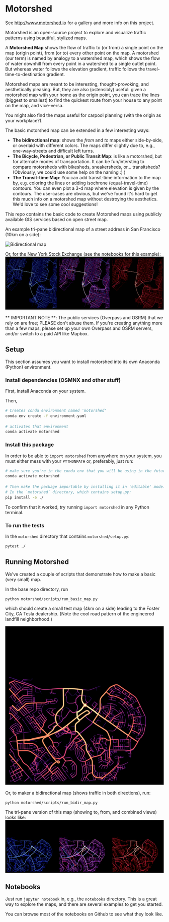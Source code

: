 # Motorshed

See http://www.motorshed.io for a gallery and more info on this project.

Motorshed is an open-source project to explore and visualize traffic patterns using beautiful, stylized maps.

A **Motorshed Map** shows the flow of traffic to (or from) a single point on the map (origin point), 
from (or to) every other point on the map. A motorshed (our term) is named by analogy to a watershed map, 
which shows the flow of water downhill from every point in a watershed to a single outlet point. But 
whereas water follows the elevation gradient, traffic follows the travel-time-to-destination gradient.

Motorshed maps are meant to be interesting, thought-provoking, and aesthetically pleasing. But,
they are also (ostensibly) useful: given a motorshed map with your home as the origin point, you
can trace the lines (biggest to smallest) to find the quickest route from your house to any point
on the map, and vice-versa.

You might also find the maps useful for carpool planning (with the origin as your workplace?).

The basic motorshed map can be extended in a few interesting ways:

* **The bidirectional map**: shows the *from* and *to* maps either side-by-side, or overlaid with
  different colors. The maps differ slightly due to, e.g., one-way-streets and difficult left turns.
* **The Bicycle, Pedestrian, or Public Transit Map**: is like a motorshed, but for alternate
  modes of transportation. It can be fun/intersting to compare motorsheds with bikesheds, sneakersheds,
  or... transitsheds? (Obviously, we could use some help on the naming :) )
* **The Transit-time Map**: You can add transit-time information to the map by, e.g. coloring the lines
  or adding isochrone (equal-travel-time) contours. You can even plot a 3-d map where elevation is given
  by the contours. The use-cases are obvious, but we've found it's hard to get this much info on a 
  motorshed map without destroying the aesthetics. We'd love to see some cool suggestions!

This repo contains the basic code to create Motorshed maps using publicly available GIS services based
on open street map.

An example tri-pane bidirectional map of a street address in San Francisco (10km on a side):

![Bidirectional map](images/example_10k_sf_bidir_tripane.png)

Or, for the New York Stock Exchange (see the notebooks for this example):
![Bidirectional map](images/11%20Wall%20Street%20New%20York%20NY.5000.bi_dir_tri_pane.png)

** IMPORTANT NOTE **: The public services (Overpass and OSRM) that we rely on are free; PLEASE don't 
abuse them. If you're creating anything more than a few maps, please set up your own Overpass and
OSRM servers, and/or switch to a paid API like Mapbox.

## Setup
This section assumes you want to install motorshed into its own Anaconda (Python) environment.

### Install dependencies (OSMNX and other stuff)
First, install Anaconda on your system.

Then,
 
```sh
# Creates conda environment named 'motorshed'
conda env create -f environment.yaml

# activates that environment
conda activate motorshed

```

### Install this package
In order to be able to `import motorshed` from anywhere on your system, you must either
mess with your `PYTHONPATH` or, preferably, just run:
```sh
# make sure you're in the conda env that you will be using in the future
conda activate motorshed

# Then make the package importable by installing it in 'editable' mode:
# In the `motorshed` directory, which contains setup.py:
pip install -e ./
```
To confirm that it worked, try running `import motorshed` in any Python terminal.

### To run the tests
In the `motorshed` directory that contains `motorshed/setup.py`:

```sh
pytest ./
```

## Running Motorshed

We've created a couple of scripts that demonstrate how to make a basic (very small) map.

In the base repo directory, run 

```
python motorshed/scripts/run_basic_map.py
```

which should create a small test map (4km on a side) leading to the Foster City, CA Tesla
dealership. (Note the cool road pattern of the engineered landfill neighborhood.)

![Basic map](images/391%20Foster%20City%20Blvd%20Foster%20City%20CA%2094404.3000.basic_example.png)

Or, to maker a bidirectional map (shows traffic in both directions), run:

```
python motorshed/scripts/run_bidir_map.py
```

The tri-pane version of this map (showing to, from, and combined views) looks like:
![Bidirectional map](images/391%20Foster%20City%20Blvd%20Foster%20City%20CA%2094404.3000.bi_dir_tri_pane.png)


## Notebooks

Just run `jupyter notebook` in, e.g., the `notebooks` directory. This is a great
way to explore the maps, and there are several examples to get you started.

You can browse most of the notebooks on Github to see what they look like.
